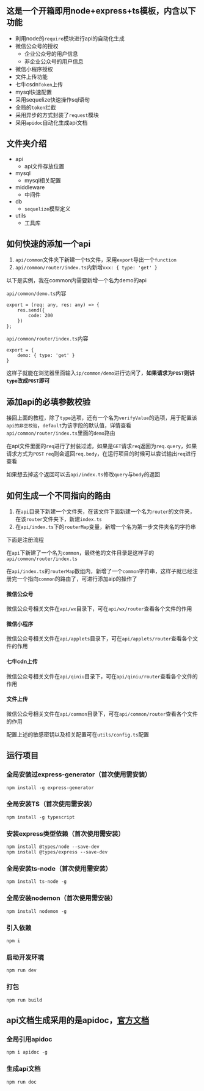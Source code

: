 ## 这是一个开箱即用node+express+ts模板，内含以下功能
+ 利用node的`require`模块进行api的自动化生成
+ 微信公众号的授权
    + 企业公众号的用户信息
    + 非企业公众号的用户信息
+ 微信小程序授权
+ 文件上传功能
+ 七牛csdn`Token`上传
+ mysql快速配置
+ 采用sequelize快速操作sql语句
+ 全局的`token`拦截
+ 采用异步的方式封装了`request`模块
+ 采用`apidoc`自动化生成api文档

## 文件夹介绍
+ api
   + api文件存放位置
+ mysql
    + mysql相关配置
+ middleware
    + 中间件
+ db
    + `sequelize`模型定义
+ utils
    + 工具库

## 如何快速的添加一个api
1. `api/common`文件夹下新建一个ts文件，采用`export`导出一个`function`
2. `api/common/router/index.ts`内新增`xxx: { type: 'get' }`

以下是实例，我在common内需要新增一个名为demo的api

`api/common/demo.ts`内容
```
export = (req: any, res: any) => {
    res.send({
        code: 200
    })
};
```

`api/common/router/index.ts`内容
```
export = {
    demo: { type: 'get' }
}
```

这样子就能在浏览器里面输入`ip/common/demo`进行访问了，**如果请求为`POST`则讲`type`改成`POST`即可**

## 添加api的必填参数校验
接回上面的教程，除了`type`选项，还有一个名为`verifyValue`的选项，用于配置该`api的非空校验`，`default`为该字段的默认值，详情查看`api/common/router/index.ts`里面的`demo`路由

在api文件里面的`req`进行了封装过滤，如果是`GET`请求`req`返回为`req.query`，如果请求方式为`POST` `req`则会返回`req.body`，在运行项目的时候可以尝试输出`req`进行查看

如果想去掉这个返回可以去`api/index.ts`修改`query`与`body`的返回

## 如何生成一个不同指向的路由
1. 在`api`目录下新建一个文件夹，在该文件下面新建一个名为`router`的文件夹，在该`router`文件夹下，新建`index.ts`
2. 在`api/index.ts`下的`routerMap`变量，新增一个名为第一步文件夹名的字符串

下面是注册流程

在`api`下新建了一个名为`common`，最终他的文件目录是这样子的`api/common/router/index.ts`

在`api/index.ts`的`routerMap`数组内，新增了一个`common`字符串，这样子就已经注册完一个指向`common`的路由了，可进行添加aip的操作了

#### 微信公众号
微信公众号相关文件在`api/wx`目录下，可在`api/wx/router`查看各个文件的作用

#### 微信小程序
微信公众号相关文件在`api/applets`目录下，可在`api/applets/router`查看各个文件的作用

#### 七牛cdn上传
微信公众号相关文件在`api/qiniu`目录下，可在`api/qiniu/router`查看各个文件的作用

#### 文件上传
微信公众号相关文件在`api/common`目录下，可在`api/common/router`查看各个文件的作用

配置上述的敏感密钥以及相关配置可在`utils/config.ts`配置

## 运行项目
### 全局安装过express-generator（首次使用需安装）
```
npm install -g express-generator
```

### 全局安装TS（首次使用需安装）
```
npm install -g typescript
```

### 安装express类型依赖（首次使用需安装）
```
npm install @types/node --save-dev
npm install @types/express --save-dev
```

### 全局安装ts-node（首次使用需安装）
```
npm install ts-node -g
```

### 全局安装nodemon（首次使用需安装）
```
npm install nodemon -g
```

### 引入依赖
```
npm i
```
### 启动开发环境
```
npm run dev
```
### 打包
```
npm run build
```

## api文档生成采用的是apidoc，[官方文档](https://apidocjs.com/)
### 全局引用apidoc
```
npm i apidoc -g
```
### 生成api文档
```
npm run doc
```
